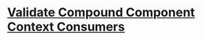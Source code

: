 # [Validate Compound Component Context Consumers](https://egghead.io/lessons/react-validate-compound-component-context-consumers)